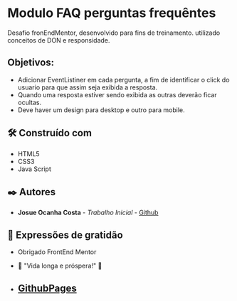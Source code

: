 # Modulo FAQ perguntas frequêntes

Desafio fronEndMentor, desenvolvido para fins de treinamento.
utilizado conceitos de DON e responsidade.

## Objetivos:
* Adicionar EventListiner em cada pergunta, a fim de identificar o click do usuario para que assim seja exibida a resposta.
* Quando uma resposta estiver sendo exibida as outras deverão ficar ocultas.
* Deve haver um design para desktop e outro para mobile.

## 🛠️ Construído com

* HTML5
* CSS3
* Java Script

## ✒️ Autores

* **Josue Ocanha Costa** - *Trabalho Inicial* - [Github](https://github.com/JosueCosta2023)


## 🎁 Expressões de gratidão
* Obrigado FrontEnd Mentor
* 🖖 "Vida longa e próspera!" 🖖

* ## [GithubPages](https://josuecosta2023.github.io/app-previsaoTempo/)